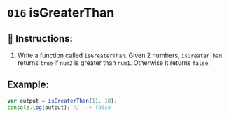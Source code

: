 # `016` isGreaterThan

## 📝 Instructions:

1. Write a function called `isGreaterThan`. Given 2 numbers, `isGreaterThan` returns `true` if `num2` is greater than `num1`. Otherwise it returns `false`.

## Example:

```Javascript
var output = isGreaterThan(11, 10);
console.log(output); // --> false
```
